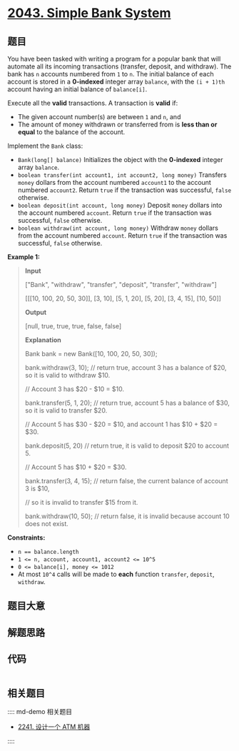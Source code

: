 # [2043. Simple Bank System](https://leetcode.com/problems/simple-bank-system/)

## 题目

You have been tasked with writing a program for a popular bank that will
automate all its incoming transactions (transfer, deposit, and withdraw). The
bank has `n` accounts numbered from `1` to `n`. The initial balance of each
account is stored in a **0-indexed** integer array `balance`, with the `(i +
1)th` account having an initial balance of `balance[i]`.

Execute all the **valid** transactions. A transaction is **valid** if:

- The given account number(s) are between `1` and `n`, and
- The amount of money withdrawn or transferred from is **less than or equal** to the balance of the account.

Implement the `Bank` class:

- `Bank(long[] balance)` Initializes the object with the **0-indexed** integer array `balance`.
- `boolean transfer(int account1, int account2, long money)` Transfers `money` dollars from the account numbered `account1` to the account numbered `account2`. Return `true` if the transaction was successful, `false` otherwise.
- `boolean deposit(int account, long money)` Deposit `money` dollars into the account numbered `account`. Return `true` if the transaction was successful, `false` otherwise.
- `boolean withdraw(int account, long money)` Withdraw `money` dollars from the account numbered `account`. Return `true` if the transaction was successful, `false` otherwise.

**Example 1:**

> **Input**
>
> ["Bank", "withdraw", "transfer", "deposit", "transfer", "withdraw"]
>
> [[[10, 100, 20, 50, 30]], [3, 10], [5, 1, 20], [5, 20], [3, 4, 15], [10, 50]]
>
> **Output**
>
> [null, true, true, true, false, false]
>
> **Explanation**
>
> Bank bank = new Bank([10, 100, 20, 50, 30]);
>
> bank.withdraw(3, 10); // return true, account 3 has a balance of $20, so it is valid to withdraw $10.
>
> // Account 3 has $20 - $10 = $10.
>
> bank.transfer(5, 1, 20); // return true, account 5 has a balance of $30, so it is valid to transfer $20.
>
> // Account 5 has $30 - $20 = $10, and account 1 has $10 + $20 = $30.
>
> bank.deposit(5, 20) // return true, it is valid to deposit $20 to account 5.
>
> // Account 5 has $10 + $20 = $30.
>
> bank.transfer(3, 4, 15); // return false, the current balance of account 3 is $10,
>
> // so it is invalid to transfer $15 from it.
>
> bank.withdraw(10, 50); // return false, it is invalid because account 10 does not exist.

**Constraints:**

- `n == balance.length`
- `1 <= n, account, account1, account2 <= 10^5`
- `0 <= balance[i], money <= 1012`
- At most `10^4` calls will be made to **each** function `transfer`, `deposit`, `withdraw`.

## 题目大意

## 解题思路

## 代码

```javascript

```

## 相关题目

:::: md-demo 相关题目

- [2241. 设计一个 ATM 机器](https://leetcode.com/problems/design-an-atm-machine)

::::
